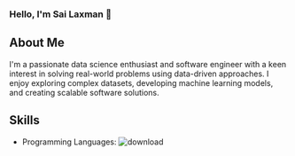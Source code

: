 ### Hello, I'm Sai Laxman 👋

## About Me
I'm a passionate data science enthusiast and software engineer with a keen interest in solving real-world problems using data-driven approaches. I enjoy exploring complex datasets, developing machine learning models, and creating scalable software solutions.

## Skills
- Programming Languages: ![download](https://github.com/Kslaxman/Kslaxman/assets/57565230/eb4e6f7b-baab-4bc4-a7d3-eb39185ec06e)




<!--
**Kslaxman/Kslaxman** is a ✨ _special_ ✨ repository because its `README.md` (this file) appears on your GitHub profile.

Here are some ideas to get you started:

- 🔭 I’m currently working on ...
- 🌱 I’m currently learning ...
- 👯 I’m looking to collaborate on ...
- 🤔 I’m looking for help with ...
- 💬 Ask me about ...
- 📫 How to reach me: ...
- 😄 Pronouns: ...
- ⚡ Fun fact: ...
-->
